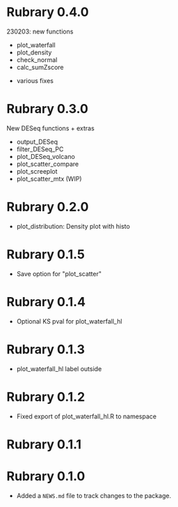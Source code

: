 # Rubrary 0.4.0
230203: new functions
- plot_waterfall
- plot_density
- check_normal
- calc_sumZscore
+ various fixes

# Rubrary 0.3.0
New DESeq functions + extras
* output_DESeq
* filter_DESeq_PC
* plot_DESeq_volcano
* plot_scatter_compare
* plot_screeplot
* plot_scatter_mtx (WIP)
    
# Rubrary 0.2.0
* plot_distribution: Density plot with histo

# Rubrary 0.1.5
* Save option for "plot_scatter"

# Rubrary 0.1.4
* Optional KS pval for plot_waterfall_hl

# Rubrary 0.1.3
* plot_waterfall_hl label outside

# Rubrary 0.1.2
* Fixed export of plot_waterfall_hl.R to namespace

# Rubrary 0.1.1

# Rubrary 0.1.0

* Added a `NEWS.md` file to track changes to the package.
